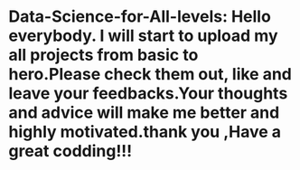 # Data-Science-for-All-levels: Hello everybody. I will start to upload my all projects from basic to hero.Please check them out, like and  leave your feedbacks.Your thoughts and advice will make me better and highly motivated.thank you ,Have a great codding!!!
